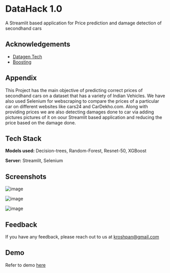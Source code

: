 
# DataHack 1.0

A Streamlit based application for Price prediction and damage detection of secondhand cars


## Acknowledgements

 - [Datagen Tech](https://datagen.tech/guides/computer-vision/resnet-50/)
 - [Boosting](https://xgboost.readthedocs.io/en/stable/)





## Appendix

This Project has the main objective of predicting correct prices of secondhand cars on a dataset that has a variety of Indian Vehicles. We have also used Selenium for webscraping to compare the prices of a particular car on different websites like cars24 and CarDekho.com. Along with providing prices we are also detecting damages done to car via adding pictures pictures of it on oour Streamlit based application and reducing the price based on the damage done. 


## Tech Stack

**Models used:** Decision-trees, Random-Forest, Resnet-50, XGBoost

**Server:** Streamlit, Selenium


## Screenshots

![image](https://github.com/beastkp/SemperFi_Datahack/assets/91586330/5cd4c707-2280-43a5-8bf1-ed1f9356ec6a)


![image](https://github.com/beastkp/SemperFi_Datahack/assets/91586330/bd088bc7-c4f6-4073-9fe6-debd9137cf22)

![image](https://github.com/beastkp/SemperFi_Datahack/assets/91586330/b8f7bb0f-4d62-4ba5-9bc4-1051a7c1dea0)

## Feedback

If you have any feedback, please reach out to us at kroshpan@gmail.com

## Demo

Refer to demo [here](https://www.canva.com/design/DAFe67FU8kA/GpzzKIq4RD7XRS_I1TDGzA/edit?utm_content=DAFe67FU8kA&utm_campaign=designshare&utm_medium=link2&utm_source=sharebutton)





